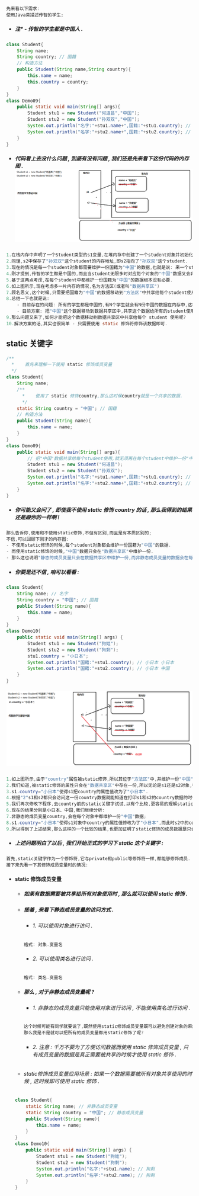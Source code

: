 ```java
先来看以下需求:
使用Java类描述传智的学生;
```

* ##### 注\* - 传智的学生都是中国人 .

```java
class Student{
    String name;
    String country; // 国籍
    // 构造方法
    public Student(String name,String country){
        this.name = name;
        this.country = country;
    }
}
class Demo09{
    public static void main(String[] args){
        Student stu1 = new Student("何道昌","中国");
        Student stu2 = new Student("孙双双","中国");
        System.out.println("名字:"+stu1.name+",国籍:"+stu1.country); // 名字:何道昌,国籍:中国
        System.out.println("名字:"+stu2.name+",国籍:"+stu2.country); // 名字:孙双双,国籍:中国
    }
}
```

* ##### 代码看上去没什么问题 , 到底有没有问题 , 我们还是先来看下这份代码的内存图 .![](/assets/static的需求_1.png)

```java
1.在栈内存中声明了一个Student类型的s1变量,在堆内存中创建了一个student对象并初始化其name、country属性值分别为"何道昌"、"中国",然后s1变量中保存该对象的内存地址,即s1指向了该对象.
2.同理,s2中保存了"孙双双"这个student的内存地址,即s2指向了"孙双双"这个student.
3.现在的情况是每一个student对象都需要维护一份国籍为"中国"的数据,也就是说: 来一个student就会有一份"中国"数据.
4.刚才提到,传智的学生都是中国的,而且当student无限多时对应每个对象的"中国"数据又会非常占内存,这就是问题所在!
5.基于这两点考虑,在每个student中都维护一份国籍为"中国"的数据根本没有必要.
6.如上图所示,现在考虑多一片内存的情况,名为方法区(或者叫"数据共享区")
7.顾名思义,这个时候,只需要把国籍为"中国"的数据移动到"方法区"中共享给每个student使用就不至于再在每个student中都维护一份"中国"数据,从而解决内存占用的问题了.
8.总结一下也就是说: 
    - 目前存在的问题: 所有的学生都是中国的,有N个学生就会有N份中国的数据在内存中,这样子会浪费内存.
    - 目前方案: 把"中国"这个数据移动到数据共享区中,共享这个数据给所有的student使用即可.
9.那么问题又来了,如何才能把这个数据移动到数据共享区中共享给每个 student 使用呢?
10.解决方案的话,其实也很简单 - 只需要使用 static 修饰符修饰该数据即可.
```

## static 关键字

```java
/**
  *    首先来理解一下使用 static 修饰成员变量
  */
class Student{
    String name;
    /**
      *    使用了 static 修饰country,那么这时候country就是一个共享的数据.
      */
    static String country = "中国"; // 国籍
    // 构造方法
    public Student(String name){
        this.name = name;
    }
}
class Demo09{
    public static void main(String[] args){
        // 把"中国"数据共享给每个student使用,就无须再在每个student中维护一份"中国"数据了.
        Student stu1 = new Student("何道昌"); 
        Student stu2 = new Student("孙双双");
        System.out.println("名字:"+stu1.name+",国籍:"+stu1.country); // 名字:何道昌,国籍:中国
        System.out.println("名字:"+stu2.name+",国籍:"+stu2.country); // 名字:孙双双,国籍:中国
    }
}
```

* ##### 你可能又会问了 , 即使我不使用 static 修饰 country 的话 , 那么我得到的结果还是跟你的一样啊 !

```java
那么告诉你,使用和不使用static修饰,不但有区别,而且是有本质区别的;
不信,可以回顾下刚才的内存图:
- 不使用static修饰的时候,每个student对象都会维护一份国籍为"中国"的数据.
- 而使用static修饰的时候,"中国"数据只会在"数据共享区"中维护一份.
- 那么这也说明"静态的成员变量只会在数据共享区中维护一份,而非静态成员变量的数据会在每个对象中都维护一份"的这么一种情况.
```

* ##### 你要是还不信 , 咱可以看看 :

```java
class Student{
    String name; // 名字
    String country = "中国"; // 国籍
    public Student(String name){
        this.name = name;
    }
}
class Demo10{
    public static void main(String[] args) {
        Student stu1 = new Student("狗娃");
        Student stu2 = new Student("狗剩");
        stu1.country = "小日本";
        System.out.println("国籍:"+stu1.country); // 小日本 小日本
        System.out.println("国籍:"+stu2.country); // 小日本 中国
    }
}
```

##### ![](/assets/static的需求_2.png)

```java
1.如上图所示,由于"country"属性被static修饰,所以其位于"方法区"中,并维护一份"中国"数据.
2.我们知道,被static修饰的属性只会在"数据共享区"中存在一份,所以无论是s1还是s2对象,都只会访问这一份country数据.
3.s1.country="小日本"使得s1把country的属性值改为了"小日本".
4.根据"2"s1和s2都只会访问这一份country数据就能知道在打印s1和s2的country数据的时候,必然是"小日本"无疑了.
5.我们再次修改下程序,去country前的static关键字试试,以有个比较,更容易的理解static关键字的作用;
6.现在的结果分别是小日本、中国,我们继续分析:
7.非静态的成员变量country,会在每个对象中都维护一份"中国"数据;
8.s1.country="小日本"使得s1对象中country的属性值修改为了"小日本",而此时s2中的country属性值未修改;
9.所以得到了上述结果,那么这样的一个比较的结果,也更加证明了static修饰的成员数据是只会在"方法区"中存在一份而且能共享给每个对象使用的结论.
```

* ##### 上述问题明白了以后 , 我们开始正式的学习下 static 这个关键字 :

```java
首先,static关键字作为一个修饰符,它与private和public等修饰符一样,都能够修饰成员.
接下来先看一下其修饰成员变量时的情况:
```

* #### static 修饰成员变量

  * ##### 如果有数据需要被共享给所有对象使用时 , 那么就可以使用 static 修饰 .
  * ##### 接着 , 来看下静态成员变量的访问方式 .

    * ###### 1. 可以使用对象进行访问 .

    ```java
    格式: 对象.变量名
    ```

    * ###### 2. 可以使用类名进行访问 .

    ```java
    格式: 类名.变量名
    ```
  * ##### 那么 , 对于非静态成员变量呢 ?

    * ###### 1. 非静态的成员变量只能使用对象进行访问 , 不能使用类名进行访问 .

    ```java
    这个时候可能有同学就要说了,既然使用static修饰成员变量既可以避免创建对象的麻烦、又能够解决非静态成员不能使用第二种访问方式访问成员变量的问题,
    那么我是不是就可以把所有的成员变量都用static修饰了呢?
    ```

    * ###### 2. 注意 : 千万不要为了方便访问数据而使用 static 修饰成员变量 , 只有成员变量的数据是真正需要被共享的时候才使用 static 修饰 .
  * ###### static修饰成员变量应用场景 : 如果一个数据需要被所有对象共享使用的时候 , 这时候即可使用 static 修饰 .

  ```java
  class Student{
      static String name; // 非静态成员变量
      static String country = "中国"; // 静态成员变量
      public Student(String name){
          this.name = name;
      }
  }
  class Demo10{
      public static void main(String[] args) {
          Student stu1 = new Student("狗娃");
          Student stu2 = new Student("狗剩");
          System.out.println("名字:"+stu1.name); // 狗剩
          System.out.println("名字:"+stu2.name); // 狗剩
      }
  }
  ```



